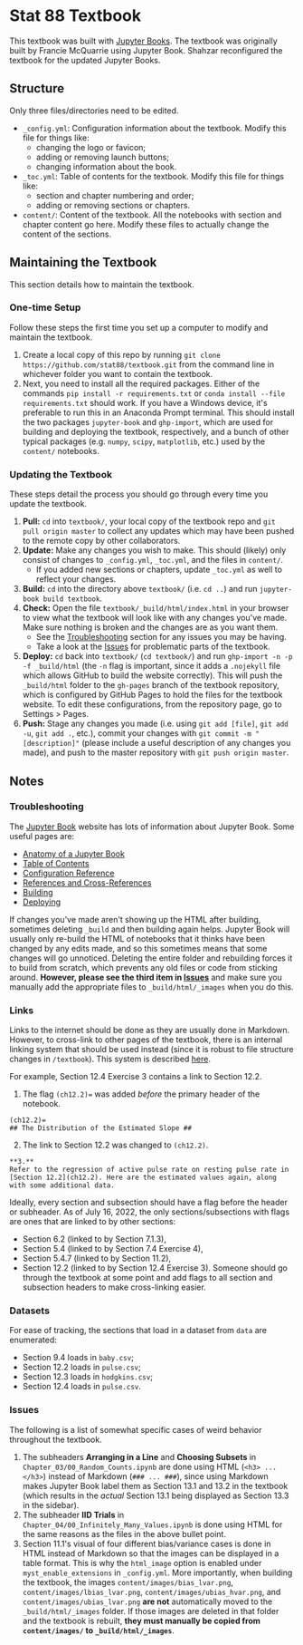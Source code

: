 # Stat 88 Textbook

This textbook was built with [Jupyter Books](https://jupyterbook.org/en/stable/intro.html). The textbook was originally built by Francie McQuarrie using Jupyter Book. Shahzar reconfigured the textbook for the updated Jupyter Books.

## Structure

Only three files/directories need to be edited.
- `_config.yml`: Configuration information about the textbook. Modify this file for things like:
    - changing the logo or favicon;
    - adding or removing launch buttons;
    - changing information about the book.
- `_toc.yml`: Table of contents for the textbook. Modify this file for things like:
    - section and chapter numbering and order;
    - adding or removing sections or chapters.
- `content/`: Content of the textbook. All the notebooks with section and chapter content go here. Modify these files to actually change the content of the sections.

## Maintaining the Textbook
This section details how to maintain the textbook.

### One-time Setup
Follow these steps the first time you set up a computer to modify and maintain the textbook.
1. Create a local copy of this repo by running `git clone https://github.com/stat88/textbook.git` from the command line in whichever folder you want to contain the textbook.
2. Next, you need to install all the required packages. Either of the commands `pip install -r requirements.txt` or `conda install --file requirements.txt` should work. If you have a Windows device, it's preferable to run this in an Anaconda Prompt terminal. This should install the two packages `jupyter-book` and `ghp-import`, which are used for building and deploying the textbook, respectively, and a bunch of other typical packages (e.g. `numpy`, `scipy`, `matplotlib`, etc.) used by the `content/` notebooks.


### Updating the Textbook
These steps detail the process you should go through every time you update the textbook.
1. **Pull:** `cd` into `textbook/`, your local copy of the textbook repo and `git pull origin master` to collect any updates which may have been pushed to the remote copy by other collaborators.
2. **Update:** Make any changes you wish to make. This should (likely) only consist of changes to `_config.yml`, `_toc.yml`, and the files in `content/`.
    - If you added new sections or chapters, update `_toc.yml` as well to reflect your changes.
3. **Build:** `cd` into the directory above `textbook/` (i.e. `cd ..`) and run `jupyter-book build textbook`.
4. **Check:** Open the file `textbook/_build/html/index.html` in your browser to view what the textbook will look like with any changes you've made. Make sure nothing is broken and the changes are as you want them. 
    - See the [Troubleshooting](#troubleshooting) section for any issues you may be having.
    - Take a look at the [Issues](#issues) for problematic parts of the textbook.
5. **Deploy:** `cd` back into `textbook/` (`cd textbook/`) and run `ghp-import -n -p -f _build/html` (the `-n` flag is important, since it adds a `.nojekyll` file which allows GitHub to build the website correctly). This will push the `_build/html` folder to the `gh-pages` branch of the textbook repository, which is configured by GitHub Pages to hold the files for the textbook website. To edit these configurations, from the repository page, go to Settings > Pages.
6. **Push:**  Stage any changes you made (i.e. using `git add [file]`, `git add -u`, `git add .`, etc.), commit your changes with `git commit -m "[description]"` (please include a useful description of any changes you made), and push to the master repository with `git push origin master`.

## Notes
### Troubleshooting
The [Jupyter Book](https://jupyterbook.org/en/stable/intro.html) website has lots of information about Jupyter Book. Some useful pages are:
- [Anatomy of a Jupyter Book](https://jupyterbook.org/en/stable/start/create.html#anatomy-of-a-jupyter-book)
- [Table of Contents](https://jupyterbook.org/en/stable/structure/configure.html)
- [Configuration Reference](https://jupyterbook.org/en/stable/customize/config.html)
- [References and Cross-References](https://jupyterbook.org/en/stable/content/references.html)
- [Building](https://jupyterbook.org/en/stable/start/build.html)
- [Deploying](https://jupyterbook.org/en/stable/publish/gh-pages.html)

If changes you've made aren't showing up the HTML after building, sometimes deleting `_build` and then building again helps. Jupyter Book will usually only re-build the HTML of notebooks that it thinks have been changed by any edits made, and so this sometimes means that some changes will go unnoticed. Deleting the entire folder and rebuilding forces it to build from scratch, which prevents any old files or code from sticking around. **However, please see the third item in [Issues](#issues)** and make sure you manually add the appropriate files to `_build/html/_images` when you do this.

### Links
Links to the internet should be done as they are usually done in Markdown. However, to cross-link to other pages of the textbook, there is an internal linking system that should be used instead (since it is robust to file structure changes in `/textbook`). This system is described [here](https://jupyterbook.org/en/stable/content/references.html#reference-section-labels).

For example, Section 12.4 Exercise 3 contains a link to Section 12.2. 
1. The flag `(ch12.2)=` was added *before* the primary header of the notebook.
```
(ch12.2)=
## The Distribution of the Estimated Slope ##
```
2. The link to Section 12.2 was changed to `(ch12.2)`.
```
**3.** 
Refer to the regression of active pulse rate on resting pulse rate in [Section 12.2](ch12.2). Here are the estimated values again, along with some additional data.
```

Ideally, every section and subsection should have a flag before the header or subheader. As of July 16, 2022, the only sections/subsections with flags are ones that are linked to by other sections:
- Section 6.2 (linked to by Section 7.1.3),
- Section 5.4 (linked to by Section 7.4 Exercise 4),
- Section 5.4.7 (linked to by Section 11.2),
- Section 12.2 (linked to by Section 12.4 Exercise 3).
Someone should go through the textbook at some point and add flags to all section and subsection headers to make cross-linking easier.

### Datasets
For ease of tracking, the sections that load in a dataset from `data` are enumerated:
- Section 9.4 loads in `baby.csv`;
- Section 12.2 loads in `pulse.csv`;
- Section 12.3 loads in `hodgkins.csv`;
- Section 12.4 loads in `pulse.csv`.

### Issues
The following is a list of somewhat specific cases of weird behavior throughout the textbook.
1. The subheaders **Arranging in a Line** and **Choosing Subsets** in `Chapter_03/00_Random_Counts.ipynb` are done using HTML (`<h3> ... </h3>`) instead of Markdown (`### ... ###`), since using Markdown makes Jupyter Book label them as Section 13.1 and 13.2 in the textbook (which results in the *actual* Section 13.1 being displayed as Section 13.3 in the sidebar).
2. The subheader **IID Trials** in `Chapter_04/00_Infinitely_Many_Values.ipynb` is done using HTML for the same reasons as the files in the above bullet point.
3. Section 11.1's visual of four different bias/variance cases is done in HTML instead of Markdown so that the images can be displayed in a table format. This is why the `html_image` option is enabled under `myst_enable_extensions` in `_config.yml`. More importantly, when building the textbook, the images `content/images/bias_lvar.png`, `content/images/lbias_lvar.png`, `content/images/ubias_hvar.png`, and `content/images/ubias_lvar.png` **are not** automatically moved to the `_build/html/_images` folder. If those images are deleted in that folder and the textbook is rebuilt, **they must manually be copied from `content/images/` to `_build/html/_images`**.

